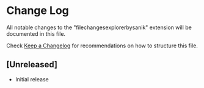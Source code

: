 # Change Log

All notable changes to the "filechangesexplorerbysanik" extension will be documented in this file.

Check [Keep a Changelog](http://keepachangelog.com/) for recommendations on how to structure this file.

## [Unreleased]

- Initial release